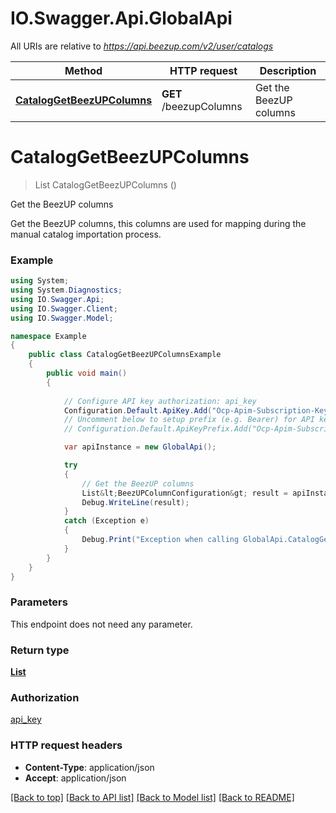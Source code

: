 # IO.Swagger.Api.GlobalApi

All URIs are relative to *https://api.beezup.com/v2/user/catalogs*

Method | HTTP request | Description
------------- | ------------- | -------------
[**CatalogGetBeezUPColumns**](GlobalApi.md#cataloggetbeezupcolumns) | **GET** /beezupColumns | Get the BeezUP columns


<a name="cataloggetbeezupcolumns"></a>
# **CatalogGetBeezUPColumns**
> List<BeezUPColumnConfiguration> CatalogGetBeezUPColumns ()

Get the BeezUP columns

Get the BeezUP columns, this columns are used for mapping during the manual catalog importation process.

### Example
```csharp
using System;
using System.Diagnostics;
using IO.Swagger.Api;
using IO.Swagger.Client;
using IO.Swagger.Model;

namespace Example
{
    public class CatalogGetBeezUPColumnsExample
    {
        public void main()
        {
            
            // Configure API key authorization: api_key
            Configuration.Default.ApiKey.Add("Ocp-Apim-Subscription-Key", "YOUR_API_KEY");
            // Uncomment below to setup prefix (e.g. Bearer) for API key, if needed
            // Configuration.Default.ApiKeyPrefix.Add("Ocp-Apim-Subscription-Key", "Bearer");

            var apiInstance = new GlobalApi();

            try
            {
                // Get the BeezUP columns
                List&lt;BeezUPColumnConfiguration&gt; result = apiInstance.CatalogGetBeezUPColumns();
                Debug.WriteLine(result);
            }
            catch (Exception e)
            {
                Debug.Print("Exception when calling GlobalApi.CatalogGetBeezUPColumns: " + e.Message );
            }
        }
    }
}
```

### Parameters
This endpoint does not need any parameter.

### Return type

[**List<BeezUPColumnConfiguration>**](BeezUPColumnConfiguration.md)

### Authorization

[api_key](../README.md#api_key)

### HTTP request headers

 - **Content-Type**: application/json
 - **Accept**: application/json

[[Back to top]](#) [[Back to API list]](../README.md#documentation-for-api-endpoints) [[Back to Model list]](../README.md#documentation-for-models) [[Back to README]](../README.md)

